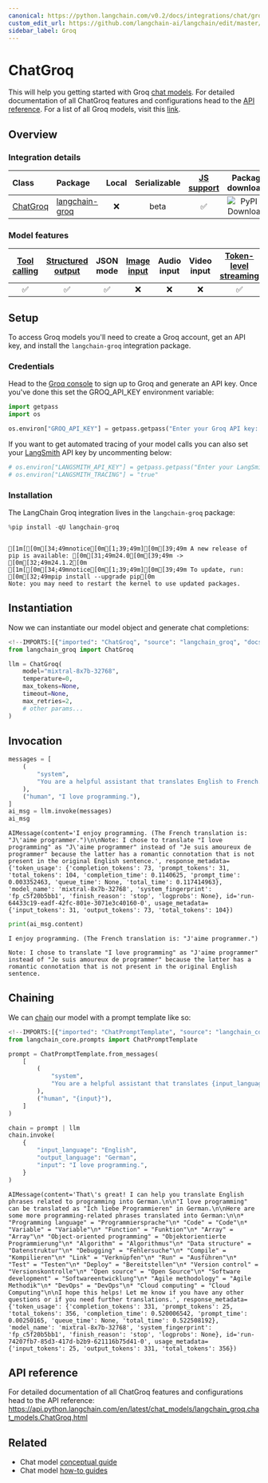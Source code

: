 ```yaml
---
canonical: https://python.langchain.com/v0.2/docs/integrations/chat/groq/
custom_edit_url: https://github.com/langchain-ai/langchain/edit/master/docs/docs/integrations/chat/groq.ipynb
sidebar_label: Groq
---
```


# ChatGroq

This will help you getting started with Groq [chat models](../../concepts.mdx#chat-models). For detailed documentation of all ChatGroq features and configurations head to the [API reference](https://api.python.langchain.com/en/latest/chat_models/langchain_groq.chat_models.ChatGroq.html). For a list of all Groq models, visit this [link](https://console.groq.com/docs/models).

## Overview
### Integration details

| Class | Package | Local | Serializable | [JS support](https://js.langchain.com/v0.2/docs/integrations/chat/groq) | Package downloads | Package latest |
| :--- | :--- | :---: | :---: |  :---: | :---: | :---: |
| [ChatGroq](https://api.python.langchain.com/en/latest/chat_models/langchain_groq.chat_models.ChatGroq.html) | [langchain-groq](https://api.python.langchain.com/en/latest/groq_api_reference.html) | ❌ | beta | ✅ | ![PyPI - Downloads](https://img.shields.io/pypi/dm/langchain-groq?style=flat-square&label=%20) | ![PyPI - Version](https://img.shields.io/pypi/v/langchain-groq?style=flat-square&label=%20) |

### Model features
| [Tool calling](../../how_to/tool_calling.md) | [Structured output](../../how_to/structured_output.md) | JSON mode | [Image input](../../how_to/multimodal_inputs.md) | Audio input | Video input | [Token-level streaming](../../how_to/chat_streaming.md) | Native async | [Token usage](../../how_to/chat_token_usage_tracking.md) | [Logprobs](../../how_to/logprobs.md) |
| :---: | :---: | :---: | :---: |  :---: | :---: | :---: | :---: | :---: | :---: |
| ✅ | ✅ | ✅ | ❌ | ❌ | ❌ | ✅ | ✅ | ✅ | ✅ | 

## Setup

To access Groq models you'll need to create a Groq account, get an API key, and install the `langchain-groq` integration package.

### Credentials

Head to the [Groq console](https://console.groq.com/keys) to sign up to Groq and generate an API key. Once you've done this set the GROQ_API_KEY environment variable:

```python
import getpass
import os

os.environ["GROQ_API_KEY"] = getpass.getpass("Enter your Groq API key: ")
```

If you want to get automated tracing of your model calls you can also set your [LangSmith](https://docs.smith.langchain.com/) API key by uncommenting below:

```python
# os.environ["LANGSMITH_API_KEY"] = getpass.getpass("Enter your LangSmith API key: ")
# os.environ["LANGSMITH_TRACING"] = "true"
```

### Installation

The LangChain Groq integration lives in the `langchain-groq` package:

```python
%pip install -qU langchain-groq
```
```output

[1m[[0m[34;49mnotice[0m[1;39;49m][0m[39;49m A new release of pip is available: [0m[31;49m24.0[0m[39;49m -> [0m[32;49m24.1.2[0m
[1m[[0m[34;49mnotice[0m[1;39;49m][0m[39;49m To update, run: [0m[32;49mpip install --upgrade pip[0m
Note: you may need to restart the kernel to use updated packages.
```
## Instantiation

Now we can instantiate our model object and generate chat completions:

```python
<!--IMPORTS:[{"imported": "ChatGroq", "source": "langchain_groq", "docs": "https://api.python.langchain.com/en/latest/chat_models/langchain_groq.chat_models.ChatGroq.html", "title": "ChatGroq"}]-->
from langchain_groq import ChatGroq

llm = ChatGroq(
    model="mixtral-8x7b-32768",
    temperature=0,
    max_tokens=None,
    timeout=None,
    max_retries=2,
    # other params...
)
```

## Invocation

```python
messages = [
    (
        "system",
        "You are a helpful assistant that translates English to French. Translate the user sentence.",
    ),
    ("human", "I love programming."),
]
ai_msg = llm.invoke(messages)
ai_msg
```

```output
AIMessage(content='I enjoy programming. (The French translation is: "J\'aime programmer.")\n\nNote: I chose to translate "I love programming" as "J\'aime programmer" instead of "Je suis amoureux de programmer" because the latter has a romantic connotation that is not present in the original English sentence.', response_metadata={'token_usage': {'completion_tokens': 73, 'prompt_tokens': 31, 'total_tokens': 104, 'completion_time': 0.1140625, 'prompt_time': 0.003352463, 'queue_time': None, 'total_time': 0.117414963}, 'model_name': 'mixtral-8x7b-32768', 'system_fingerprint': 'fp_c5f20b5bb1', 'finish_reason': 'stop', 'logprobs': None}, id='run-64433c19-eadf-42fc-801e-3071e3c40160-0', usage_metadata={'input_tokens': 31, 'output_tokens': 73, 'total_tokens': 104})
```

```python
print(ai_msg.content)
```
```output
I enjoy programming. (The French translation is: "J'aime programmer.")

Note: I chose to translate "I love programming" as "J'aime programmer" instead of "Je suis amoureux de programmer" because the latter has a romantic connotation that is not present in the original English sentence.
```
## Chaining

We can [chain](../../how_to/sequence.md) our model with a prompt template like so:

```python
<!--IMPORTS:[{"imported": "ChatPromptTemplate", "source": "langchain_core.prompts", "docs": "https://api.python.langchain.com/en/latest/prompts/langchain_core.prompts.chat.ChatPromptTemplate.html", "title": "ChatGroq"}]-->
from langchain_core.prompts import ChatPromptTemplate

prompt = ChatPromptTemplate.from_messages(
    [
        (
            "system",
            "You are a helpful assistant that translates {input_language} to {output_language}.",
        ),
        ("human", "{input}"),
    ]
)

chain = prompt | llm
chain.invoke(
    {
        "input_language": "English",
        "output_language": "German",
        "input": "I love programming.",
    }
)
```

```output
AIMessage(content='That\'s great! I can help you translate English phrases related to programming into German.\n\n"I love programming" can be translated as "Ich liebe Programmieren" in German.\n\nHere are some more programming-related phrases translated into German:\n\n* "Programming language" = "Programmiersprache"\n* "Code" = "Code"\n* "Variable" = "Variable"\n* "Function" = "Funktion"\n* "Array" = "Array"\n* "Object-oriented programming" = "Objektorientierte Programmierung"\n* "Algorithm" = "Algorithmus"\n* "Data structure" = "Datenstruktur"\n* "Debugging" = "Fehlersuche"\n* "Compile" = "Kompilieren"\n* "Link" = "Verknüpfen"\n* "Run" = "Ausführen"\n* "Test" = "Testen"\n* "Deploy" = "Bereitstellen"\n* "Version control" = "Versionskontrolle"\n* "Open source" = "Open Source"\n* "Software development" = "Softwareentwicklung"\n* "Agile methodology" = "Agile Methodik"\n* "DevOps" = "DevOps"\n* "Cloud computing" = "Cloud Computing"\n\nI hope this helps! Let me know if you have any other questions or if you need further translations.', response_metadata={'token_usage': {'completion_tokens': 331, 'prompt_tokens': 25, 'total_tokens': 356, 'completion_time': 0.520006542, 'prompt_time': 0.00250165, 'queue_time': None, 'total_time': 0.522508192}, 'model_name': 'mixtral-8x7b-32768', 'system_fingerprint': 'fp_c5f20b5bb1', 'finish_reason': 'stop', 'logprobs': None}, id='run-74207fb7-85d3-417d-b2b9-621116b75d41-0', usage_metadata={'input_tokens': 25, 'output_tokens': 331, 'total_tokens': 356})
```

## API reference

For detailed documentation of all ChatGroq features and configurations head to the API reference: https://api.python.langchain.com/en/latest/chat_models/langchain_groq.chat_models.ChatGroq.html

## Related

- Chat model [conceptual guide](/docs/concepts/#chat-models)
- Chat model [how-to guides](/docs/how_to/#chat-models)